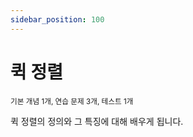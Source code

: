 ```yaml
---
sidebar_position: 100
---
```


# 퀵 정렬

<sup>기본 개념 1개, 연습 문제 3개, 테스트 1개</sup>

퀵 정렬의 정의와 그 특징에 대해 배우게 됩니다.